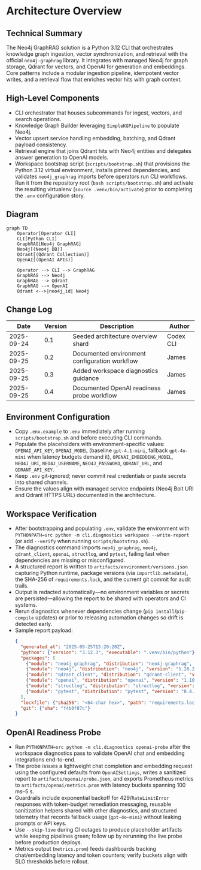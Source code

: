 # Architecture Overview

## Technical Summary
The Neo4j GraphRAG solution is a Python 3.12 CLI that orchestrates knowledge graph ingestion, vector synchronization, and retrieval with the official `neo4j-graphrag` library. It integrates with managed Neo4j for graph storage, Qdrant for vectors, and OpenAI for generation and embeddings. Core patterns include a modular ingestion pipeline, idempotent vector writes, and a retrieval flow that enriches vector hits with graph context.

## High-Level Components
- CLI orchestrator that houses subcommands for ingest, vectors, and search operations.
- Knowledge Graph Builder leveraging `SimpleKGPipeline` to populate Neo4j.
- Vector upsert service handling embedding, batching, and Qdrant payload consistency.
- Retrieval engine that joins Qdrant hits with Neo4j entities and delegates answer generation to OpenAI models.
- Workspace bootstrap script (`scripts/bootstrap.sh`) that provisions the Python 3.12 virtual environment, installs pinned dependencies, and validates `neo4j_graphrag` imports before operators run CLI workflows. Run it from the repository root (`bash scripts/bootstrap.sh`) and activate the resulting virtualenv (`source .venv/bin/activate`) prior to completing the `.env` configuration story.

## Diagram
```mermaid
graph TD
    Operator[Operator CLI]
    CLI[Python CLI]
    GraphRAG[Neo4j GraphRAG]
    Neo4j[(Neo4j DB)]
    Qdrant[(Qdrant Collection)]
    OpenAI[(OpenAI APIs)]

    Operator --> CLI --> GraphRAG
    GraphRAG --> Neo4j
    GraphRAG --> Qdrant
    GraphRAG --> OpenAI
    Qdrant <-->|neo4j_id| Neo4j
```

## Change Log
| Date       | Version | Description                               | Author    |
|------------|---------|-------------------------------------------|-----------|
| 2025-09-24 | 0.1     | Seeded architecture overview shard        | Codex CLI |
| 2025-09-25 | 0.2     | Documented environment configuration workflow | James      |
| 2025-09-25 | 0.3     | Added workspace diagnostics guidance       | James      |
| 2025-09-25 | 0.4     | Documented OpenAI readiness probe workflow | James      |

## Environment Configuration
- Copy `.env.example` to `.env` immediately after running `scripts/bootstrap.sh` and before executing CLI commands.
- Populate the placeholders with environment-specific values: `OPENAI_API_KEY`, `OPENAI_MODEL` (baseline `gpt-4.1-mini`, fallback `gpt-4o-mini` when latency budgets demand it), `OPENAI_EMBEDDING_MODEL`, `NEO4J_URI`, `NEO4J_USERNAME`, `NEO4J_PASSWORD`, `QDRANT_URL`, and `QDRANT_API_KEY`.
- Keep `.env` git-ignored; never commit real credentials or paste secrets into shared channels.
- Ensure the values align with managed service endpoints (Neo4j Bolt URI and Qdrant HTTPS URL) documented in the architecture.

## Workspace Verification
- After bootstrapping and populating `.env`, validate the environment with `PYTHONPATH=src python -m cli.diagnostics workspace --write-report` (or add `--verify` when running `scripts/bootstrap.sh`).
- The diagnostics command imports `neo4j_graphrag`, `neo4j`, `qdrant_client`, `openai`, `structlog`, and `pytest`, failing fast when dependencies are missing or misconfigured.
- A structured report is written to `artifacts/environment/versions.json` capturing Python runtime, package versions (via `importlib.metadata`), the SHA-256 of `requirements.lock`, and the current git commit for audit trails.
- Output is redacted automatically—no environment variables or secrets are persisted—allowing the report to be shared with operators and CI systems.
- Rerun diagnostics whenever dependencies change (`pip install`/`pip-compile` updates) or prior to releasing automation changes so drift is detected early.
- Sample report payload:
  ```json
  {
    "generated_at": "2025-09-25T15:20:20Z",
    "python": {"version": "3.12.3", "executable": ".venv/bin/python"},
    "packages": [
      {"module": "neo4j_graphrag", "distribution": "neo4j-graphrag", "version": "1.10.0"},
      {"module": "neo4j", "distribution": "neo4j", "version": "5.28.2"},
      {"module": "qdrant_client", "distribution": "qdrant-client", "version": "1.15.1"},
      {"module": "openai", "distribution": "openai", "version": "1.109.1"},
      {"module": "structlog", "distribution": "structlog", "version": "24.4.0"},
      {"module": "pytest", "distribution": "pytest", "version": "8.4.2"}
    ],
    "lockfile": {"sha256": "<64-char hex>", "path": "requirements.lock", "exists": true},
    "git": {"sha": "f4b0f87c"}
  }
  ```

## OpenAI Readiness Probe
- Run `PYTHONPATH=src python -m cli.diagnostics openai-probe` after the workspace diagnostics pass to validate OpenAI chat and embedding integrations end-to-end.
- The probe issues a lightweight chat completion and embedding request using the configured defaults from `OpenAISettings`, writes a sanitized report to `artifacts/openai/probe.json`, and exports Prometheus metrics to `artifacts/openai/metrics.prom` with latency buckets spanning 100 ms–5 s.
- Guardrails include exponential backoff for 429/`RateLimitError` responses with token-budget remediation messaging, reusable sanitization helpers shared with other diagnostics, and structured telemetry that records fallback usage (`gpt-4o-mini`) without leaking prompts or API keys.
- Use `--skip-live` during CI outages to produce placeholder artifacts while keeping pipelines green; follow up by rerunning the live probe before production deploys.
- Metrics output (`metrics.prom`) feeds dashboards tracking chat/embedding latency and token counters; verify buckets align with SLO thresholds before rollout.
